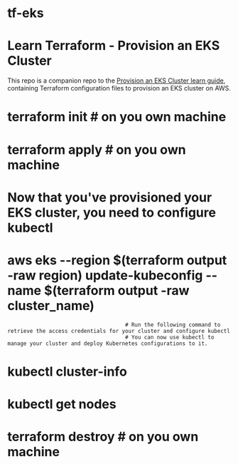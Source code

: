 # tf-eks

# Learn Terraform - Provision an EKS Cluster

This repo is a companion repo to the [Provision an EKS Cluster learn guide](https://learn.hashicorp.com/terraform/kubernetes/provision-eks-cluster), containing
Terraform configuration files to provision an EKS cluster on AWS.


# terraform init     # on you own machine
# terraform apply    # on you own machine
# Now that you've provisioned your EKS cluster, you need to configure kubectl
# aws eks --region $(terraform output -raw region) update-kubeconfig --name $(terraform output -raw cluster_name)
                                         # Run the following command to retrieve the access credentials for your cluster and configure kubectl
                                         # You can now use kubectl to manage your cluster and deploy Kubernetes configurations to it.
# kubectl cluster-info
# kubectl get nodes
# terraform destroy     # on you own machine



